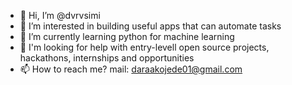 - 👋 Hi, I’m @dvrvsimi
- 👀 I’m interested in building useful apps that can automate tasks
- 🌱 I’m currently learning python for machine learning
- 💞️ I'm looking for help with entry-levell open source projects, hackathons, internships and opportunities
- 📫 How to reach me? mail: daraakojede01@gmail.com

<!---
dvrvsimi/dvrvsimi is a ✨ special ✨ repository because its `README.md` (this file) appears on your GitHub profile.
You can click the Preview link to take a look at your changes.
--->
